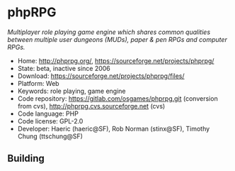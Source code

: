# phpRPG

_Multiplayer role playing game engine which shares common qualities between multiple user dungeons (MUDs), paper & pen RPGs and computer RPGs._

- Home: http://phprpg.org/, https://sourceforge.net/projects/phprpg/
- State: beta, inactive since 2006
- Download: https://sourceforge.net/projects/phprpg/files/
- Platform: Web
- Keywords: role playing, game engine
- Code repository: https://gitlab.com/osgames/phprpg.git (conversion from cvs), http://phprpg.cvs.sourceforge.net (cvs)
- Code language: PHP
- Code license: GPL-2.0
- Developer: Haeric (haeric@SF), Rob Norman (stinx@SF), Timothy Chung (ttschung@SF)

## Building

